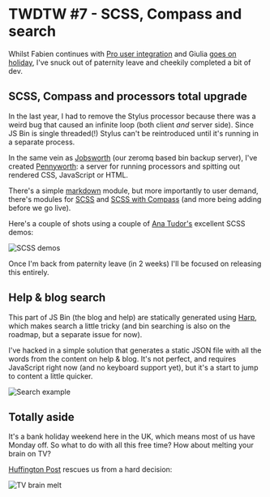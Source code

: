# TWDTW #7 - SCSS, Compass and search

Whilst Fabien continues with [Pro user integration](/blog/twdtw-6-syncing-pro-accounts) and Giulia [goes on holiday](https://twitter.com/electric_g/status/460844432649355264), I've snuck out of paternity leave and cheekily completed a bit of dev.

## SCSS, Compass and processors total upgrade

In the last year, I had to remove the Stylus processor because there was a weird bug that caused an infinite loop (both client *and* server side). Since JS Bin is single threaded(!) Stylus can't be reintroduced until it's running in a separate process.

In the same vein as [Jobsworth](/blog/twdtw-5-settings-dropbox-heartbleed#userbackups) (our zeromq based bin backup server), I've created [Pennyworth](https://github.com/jsbin/pennyworth): a server for running processors and spitting out rendered CSS, JavaScript or HTML.

There's a simple [markdown](https://github.com/jsbin/pennyworth/blob/master/targets/markdown/index.js) module, but more importantly to user demand, there's modules for [SCSS](https://github.com/jsbin/pennyworth/blob/master/targets/scss/index.js) and [SCSS with Compass](https://github.com/jsbin/pennyworth/blob/master/targets/sass-with-compass/index.js) (and more being adding before we go live).

Here's a couple of shots using a couple of [Ana Tudor's](http://twitter.com/thebabydino) excellent SCSS demos:

![SCSS demos](/images/twdtw/7/scss.gif)

Once I'm back from paternity leave (in 2 weeks) I'll be focused on releasing this entirely.

## Help & blog search

This part of JS Bin (the blog and help) are statically generated using [Harp](harpjs.com/), which makes search a little tricky (and bin searching is also on the roadmap, but a separate issue for now).

I've hacked in a simple solution that generates a static JSON file with all the words from the content on help & blog. It's not perfect, and requires JavaScript right now (and no keyboard support yet), but it's a start to jump to content a little quicker.

![Search example](/images/twdtw/7/search.png)

## Totally aside

It's a bank holiday weekend here in the UK, which means most of us have Monday off. So what to do with all this free time? How about melting your brain on TV?

[Huffington Post](http://www.huffingtonpost.com/2014/05/01/binge-watching-chart-_n_5246342.html) rescues us from a hard decision:

![TV brain melt](/images/twdtw/7/tv-brain-melt.jpg)